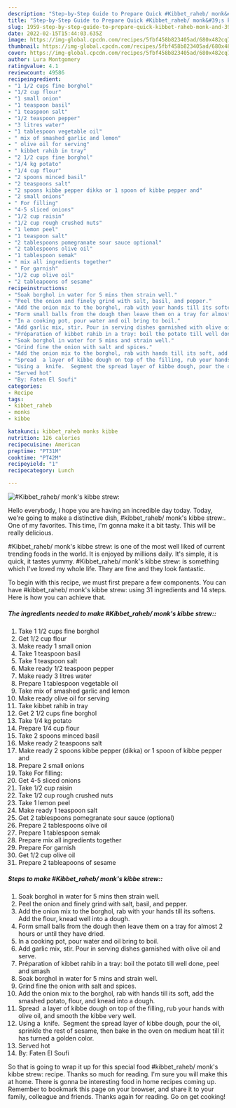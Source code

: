 ```yaml
---
description: "Step-by-Step Guide to Prepare Quick #Kibbet_raheb/ monk&#39;s kibbe strew:"
title: "Step-by-Step Guide to Prepare Quick #Kibbet_raheb/ monk&#39;s kibbe strew:"
slug: 1959-step-by-step-guide-to-prepare-quick-kibbet-raheb-monk-and-39-s-kibbe-strew
date: 2022-02-15T15:44:03.635Z
image: https://img-global.cpcdn.com/recipes/5fbf458b823405ad/680x482cq70/kibbet_raheb-monks-kibbe-strew-recipe-main-photo.jpg
thumbnail: https://img-global.cpcdn.com/recipes/5fbf458b823405ad/680x482cq70/kibbet_raheb-monks-kibbe-strew-recipe-main-photo.jpg
cover: https://img-global.cpcdn.com/recipes/5fbf458b823405ad/680x482cq70/kibbet_raheb-monks-kibbe-strew-recipe-main-photo.jpg
author: Lura Montgomery
ratingvalue: 4.1
reviewcount: 49586
recipeingredient:
- "1 1/2 cups fine borghol"
- "1/2 cup flour"
- "1 small onion"
- "1 teaspoon basil"
- "1 teaspoon salt"
- "1/2 teaspoon pepper"
- "3 litres water"
- "1 tablespoon vegetable oil"
- " mix of smashed garlic and lemon"
- " olive oil for serving"
- " kibbet rahib in tray"
- "2 1/2 cups fine borghol"
- "1/4 kg potato"
- "1/4 cup flour"
- "2 spoons minced basil"
- "2 teaspoons salt"
- "2 spoons kibbe pepper dikka or 1 spoon of kibbe pepper and"
- "2 small onions"
- " For filling"
- "4-5 sliced onions"
- "1/2 cup raisin"
- "1/2 cup rough crushed nuts"
- "1 lemon peel"
- "1 teaspoon salt"
- "2 tablespoons pomegranate sour sauce optional"
- "2 tablespoons olive oil"
- "1 tablespoon semak"
- " mix all ingredients together"
- " For garnish"
- "1/2 cup olive oil"
- "2 tableapoons of sesame"
recipeinstructions:
- "Soak borghol in water for 5 mins then strain well."
- "Peel the onion and finely grind with salt, basil, and pepper."
- "Add the onion mix to the borghol, rab with your hands till its softens. Add the flour, knead well into a dough."
- "Form small balls from the dough then leave them on a tray for almost 2 hours or until they have dried."
- "In a cooking pot, pour water and oil bring to boil."
- "Add garlic mix, stir. Pour in serving dishes garnished with olive oil and serve."
- "Préparation of kibbet rahib in a tray: boil the potato till well done, peel and smash"
- "Soak borghol in water for 5 mins and strain well."
- "Grind fine the onion with salt and spices."
- "Add the onion mix to the borghol, rab with hands till its soft, add the smashed potato, flour, and knead into a dough."
- "Spread  a layer of kibbe dough on top of the filling, rub your hands with olive oil, and smooth the kibbe very well."
- "Using a  knife.  Segment the spread layer of kibbe dough, pour the oil, sprinkle the rest of sesame, then bake in the oven on medium heat till it has turned a golden color."
- "Served hot"
- "By: Faten El Soufi"
categories:
- Recipe
tags:
- kibbet_raheb
- monks
- kibbe

katakunci: kibbet_raheb monks kibbe 
nutrition: 126 calories
recipecuisine: American
preptime: "PT31M"
cooktime: "PT42M"
recipeyield: "1"
recipecategory: Lunch

---
```



![#Kibbet_raheb/ monk's kibbe strew:](https://img-global.cpcdn.com/recipes/5fbf458b823405ad/680x482cq70/kibbet_raheb-monks-kibbe-strew-recipe-main-photo.jpg)

Hello everybody, I hope you are having an incredible day today. Today, we're going to make a distinctive dish, #kibbet_raheb/ monk's kibbe strew:. One of my favorites. This time, I'm gonna make it a bit tasty. This will be really delicious.



#Kibbet_raheb/ monk's kibbe strew: is one of the most well liked of current trending foods in the world. It is enjoyed by millions daily. It's simple, it is quick, it tastes yummy. #Kibbet_raheb/ monk's kibbe strew: is something which I've loved my whole life. They are fine and they look fantastic.


To begin with this recipe, we must first prepare a few components. You can have #kibbet_raheb/ monk's kibbe strew: using 31 ingredients and 14 steps. Here is how you can achieve that.

<!--inarticleads1-->

##### The ingredients needed to make #Kibbet_raheb/ monk's kibbe strew::

1. Take 1 1/2 cups fine borghol
1. Get 1/2 cup flour
1. Make ready 1 small onion
1. Take 1 teaspoon basil
1. Take 1 teaspoon salt
1. Make ready 1/2 teaspoon pepper
1. Make ready 3 litres water
1. Prepare 1 tablespoon vegetable oil
1. Take  mix of smashed garlic and lemon
1. Make ready  olive oil for serving
1. Take  kibbet rahib in tray
1. Get 2 1/2 cups fine borghol
1. Take 1/4 kg potato
1. Prepare 1/4 cup flour
1. Take 2 spoons minced basil
1. Make ready 2 teaspoons salt
1. Make ready 2 spoons kibbe pepper (dikka) or 1 spoon of kibbe pepper and
1. Prepare 2 small onions
1. Take  For filling:
1. Get 4-5 sliced onions
1. Take 1/2 cup raisin
1. Take 1/2 cup rough crushed nuts
1. Take 1 lemon peel
1. Make ready 1 teaspoon salt
1. Get 2 tablespoons pomegranate sour sauce (optional)
1. Prepare 2 tablespoons olive oil
1. Prepare 1 tablespoon semak
1. Prepare  mix all ingredients together
1. Prepare  For garnish
1. Get 1/2 cup olive oil
1. Prepare 2 tableapoons of sesame




<!--inarticleads2-->

##### Steps to make #Kibbet_raheb/ monk's kibbe strew::

1. Soak borghol in water for 5 mins then strain well.
1. Peel the onion and finely grind with salt, basil, and pepper.
1. Add the onion mix to the borghol, rab with your hands till its softens. Add the flour, knead well into a dough.
1. Form small balls from the dough then leave them on a tray for almost 2 hours or until they have dried.
1. In a cooking pot, pour water and oil bring to boil.
1. Add garlic mix, stir. Pour in serving dishes garnished with olive oil and serve.
1. Préparation of kibbet rahib in a tray: boil the potato till well done, peel and smash
1. Soak borghol in water for 5 mins and strain well.
1. Grind fine the onion with salt and spices.
1. Add the onion mix to the borghol, rab with hands till its soft, add the smashed potato, flour, and knead into a dough.
1. Spread  a layer of kibbe dough on top of the filling, rub your hands with olive oil, and smooth the kibbe very well.
1. Using a  knife.  Segment the spread layer of kibbe dough, pour the oil, sprinkle the rest of sesame, then bake in the oven on medium heat till it has turned a golden color.
1. Served hot
1. By: Faten El Soufi




So that is going to wrap it up for this special food #kibbet_raheb/ monk's kibbe strew: recipe. Thanks so much for reading. I'm sure you will make this at home. There is gonna be interesting food in home recipes coming up. Remember to bookmark this page on your browser, and share it to your family, colleague and friends. Thanks again for reading. Go on get cooking!
